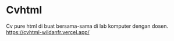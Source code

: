 # Cvhtml
Cv pure html di buat bersama-sama di lab komputer dengan dosen.
https://cvhtml-wildanfr.vercel.app/
